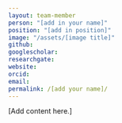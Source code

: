 ```yaml
---
layout: team-member
person: "[add in your name]"
position: "[add in position]"
image: "/assets/[image title]"
github: 
googlescholar: 
researchgate: 
website: 
orcid: 
email:
permalink: /[add your name]/
---
```


[Add content here.]
